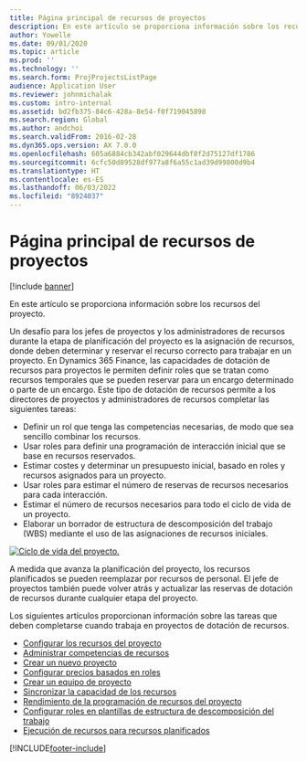 ```yaml
---
title: Página principal de recursos de proyectos
description: En este artículo se proporciona información sobre los recursos del proyecto.
author: Yowelle
ms.date: 09/01/2020
ms.topic: article
ms.prod: ''
ms.technology: ''
ms.search.form: ProjProjectsListPage
audience: Application User
ms.reviewer: johnmichalak
ms.custom: intro-internal
ms.assetid: bd2fb375-84c6-428a-8e54-f0f719045898
ms.search.region: Global
ms.author: andchoi
ms.search.validFrom: 2016-02-28
ms.dyn365.ops.version: AX 7.0.0
ms.openlocfilehash: 605a6884cb342abf029644dbf8f2d75127df1786
ms.sourcegitcommit: 6cfc50d89528df977a8f6a55c1ad39d99800d9b4
ms.translationtype: HT
ms.contentlocale: es-ES
ms.lasthandoff: 06/03/2022
ms.locfileid: "8924037"
---
```

# <a name="project-resourcing-home-page"></a>Página principal de recursos de proyectos

[!include [banner](../includes/banner.md)]

En este artículo se proporciona información sobre los recursos del proyecto.

Un desafío para los jefes de proyectos y los administradores de recursos durante la etapa de planificación del proyecto es la asignación de recursos, donde deben determinar y reservar el recurso correcto para trabajar en un proyecto. En Dynamics 365 Finance, las capacidades de dotación de recursos para proyectos le permiten definir roles que se tratan como recursos temporales que se pueden reservar para un encargo determinado o parte de un encargo. Este tipo de dotación de recursos permite a los directores de proyectos y administradores de recursos completar las siguientes tareas:

- Definir un rol que tenga las competencias necesarias, de modo que sea sencillo combinar los recursos.
- Usar roles para definir una programación de interacción inicial que se base en recursos reservados.
- Estimar costes y determinar un presupuesto inicial, basado en roles y recursos asignados para un proyecto.
- Usar roles para estimar el número de reservas de recursos necesarios para cada interacción.
- Estimar el número de recursos necesarios para todo el ciclo de vida de un proyecto.
- Elaborar un borrador de estructura de descomposición del trabajo (WBS) mediante el uso de las asignaciones de recursos iniciales.

[![Ciclo de vida del proyecto.](./media/projectresourcing02-1024x812.jpg)](./media/projectresourcing02.jpg)

A medida que avanza la planificación del proyecto, los recursos planificados se pueden reemplazar por recursos de personal. El jefe de proyectos también puede volver atrás y actualizar las reservas de dotación de recursos durante cualquier etapa del proyecto.

Los siguientes artículos proporcionan información sobre las tareas que deben completarse cuando trabaja en proyectos de dotación de recursos.

- [Configurar los recursos del proyecto](set-up-project-resources.md)
- [Administrar competencias de recursos](manage-resource-competencies.md)
- [Crear un nuevo proyecto](create-new-project.md)
- [Configurar precios basados en roles](set-up-role-based-pricing.md)
- [Crear un equipo de proyecto](create-project-team.md)
- [Sincronizar la capacidad de los recursos](synchronize-resource-capacity.md)
- [Rendimiento de la programación de recursos del proyecto](project-scheduling-performance.md)
- [Configurar roles en plantillas de estructura de descomposición del trabajo](set-up-roles-wbs-template.md)
- [Ejecución de recursos para recursos planificados](resource-fulfillment-planned-resources.md)


[!INCLUDE[footer-include](../includes/footer-banner.md)]